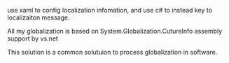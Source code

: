 use xaml to config localization infomation, and use c# to instead key to localizaiton message.

All my globalization is based on System.Globalization.CutureInfo assembly support by vs.net

This solution is a common solutuion to process globalization in software.